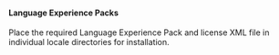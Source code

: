 #### Language Experience Packs
Place the required Language Experience Pack and license XML file in individual locale directories for installation.
